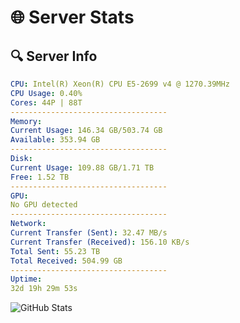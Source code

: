 # 🌐 Server Stats
## 🔍 Server Info
```yaml
CPU: Intel(R) Xeon(R) CPU E5-2699 v4 @ 1270.39MHz
CPU Usage: 0.40%
Cores: 44P | 88T
-----------------------------------
Memory:
Current Usage: 146.34 GB/503.74 GB
Available: 353.94 GB
-----------------------------------
Disk:
Current Usage: 109.88 GB/1.71 TB
Free: 1.52 TB
-----------------------------------
GPU:
No GPU detected
-----------------------------------
Network:
Current Transfer (Sent): 32.47 MB/s
Current Transfer (Received): 156.10 KB/s
Total Sent: 55.23 TB
Total Received: 504.99 GB
-----------------------------------
Uptime:
32d 19h 29m 53s
```
![GitHub Stats](https://img.shields.io/badge/Updated-2025-04-09_16:52:42-blue)